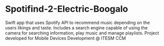 # Spotifind-2-Electric-Boogalo
Swift app that uses Spotify API to recommend music depending on the users likings and taste. Includes a search engine capable of using the camera for searching information, play music and manage playlists. Project developed for Mobile Devices Development @ ITESM CCM 

